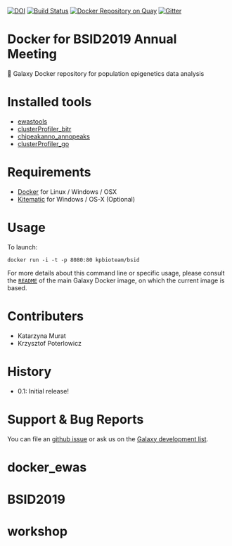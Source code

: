 [![DOI](https://zenodo.org/badge/5466/bgruening/docker-galaxy-stable.svg)](https://zenodo.org/badge/latestdoi/5466/bgruening/docker-galaxy-stable)
[![Build Status](https://travis-ci.org/bgruening/docker-galaxy-epigenetics.svg?branch=master)](https://travis-ci.org/bgruening/docker-galaxy-epigenetics)
[![Docker Repository on Quay](https://quay.io/repository/bgruening/galaxy-epigenetics/status "Docker Repository on Quay")](https://quay.io/repository/bgruening/galaxy-epigenetics)
[![Gitter](https://badges.gitter.im/bgruening/docker-galaxy-stable.svg)](https://gitter.im/bgruening/docker-galaxy-stable?utm_source=badge&utm_medium=badge&utm_campaign=pr-badge)

Docker for BSID2019 Annual Meeting
==================================

:whale: Galaxy Docker repository for population epigenetics data analysis

# Installed tools

 * [ewastools](https://github.com/kpbioteam/ewas_galaxy)
 * [clusterProfiler_bitr](https://github.com/kpbioteam/clusterProfiler_bitr)
 * [chipeakanno_annopeaks](https://github.com/kpbioteam/chipeakanno_annopeaks)
 * [clusterProfiler_go](https://github.com/kpbioteam/clusterProfiler_go)
 

# Requirements

 - [Docker](https://docs.docker.com/installation/) for Linux / Windows / OSX
 - [Kitematic](https://kitematic.com/) for Windows / OS-X (Optional)

# Usage

To launch:

```
docker run -i -t -p 8080:80 kpbioteam/bsid
```

For more details about this command line or specific usage, please consult the
[`README`](https://github.com/bgruening/docker-galaxy-stable/blob/master/README.md) of the main Galaxy Docker image, on which the current image is based.

# Contributers
 - Katarzyna Murat
 - Krzysztof Poterlowicz
 


# History

 - 0.1: Initial release!


# Support & Bug Reports

You can file an [github issue](https://github.com/kpbioteam/docker_ewas/issues) or ask us on the [Galaxy development list](http://lists.bx.psu.edu/listinfo/galaxy-dev).
# docker_ewas
# BSID2019
# workshop
